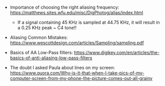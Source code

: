 - Importance of choosing the right aliasing frequency: https://matthews.sites.wfu.edu/misc/DigPhotog/alias/index.html
	- If a signal containing 45 KHz is sampled at 44.75 KHz, it will result in a 0.25 KHz peak ~ C4 tone!!

- Aliasing Common Mistakes: https://www.wescottdesign.com/articles/Sampling/sampling.pdf

- Basics of AA Low-Pass filters: https://www.digikey.com/en/articles/the-basics-of-anti-aliasing-low-pass-filters

- The doubt I asked Paula about lines on my screen: https://www.quora.com/Why-is-it-that-when-I-take-pics-of-my-computer-screen-from-my-phone-the-picture-comes-out-all-grainy
